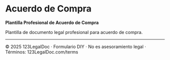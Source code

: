 # Acuerdo de Compra

**Plantilla Profesional de Acuerdo de Compra**

Plantilla de documento legal profesional para acuerdo de compra.

---

© 2025 123LegalDoc · Formulario DIY · No es asesoramiento legal · Términos: 123LegalDoc.com/terms
